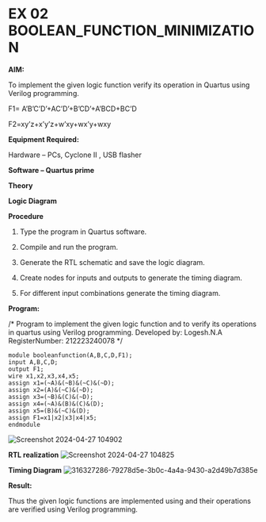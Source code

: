 # EX 02 BOOLEAN_FUNCTION_MINIMIZATION

**AIM:**

To implement the given logic function verify its operation in Quartus using Verilog programming.

F1= A’B’C’D’+AC’D’+B’CD’+A’BCD+BC’D 

F2=xy’z+x’y’z+w’xy+wx’y+wxy

**Equipment Required:**

Hardware – PCs, Cyclone II , USB flasher

**Software – Quartus prime**

**Theory**

**Logic Diagram**

**Procedure**

1.	Type the program in Quartus software.

2.	Compile and run the program.

3.	Generate the RTL schematic and save the logic diagram.

4.	Create nodes for inputs and outputs to generate the timing diagram.

5.	For different input combinations generate the timing diagram.


**Program:**

/* Program to implement the given logic function and to verify its operations in quartus using Verilog programming. 
Developed by: Logesh.N.A
RegisterNumber: 212223240078
*/
```
module booleanfunction(A,B,C,D,F1); 
input A,B,C,D; 
output F1; 
wire x1,x2,x3,x4,x5; 
assign x1=(~A)&(~B)&(~C)&(~D); 
assign x2=(A)&(~C)&(~D); 
assign x3=(~B)&(C)&(~D); 
assign x4=(~A)&(B)&(C)&(D); 
assign x5=(B)&(~C)&(D); 
assign F1=x1|x2|x3|x4|x5; 
endmodule 
```
![Screenshot 2024-04-27 104902](https://github.com/Logesh051/BOOLEAN_FUNCTION_MINIMIZATION/assets/144979188/ec458d28-0128-4943-946a-7107acc0d77f)

**RTL realization**
![Screenshot 2024-04-27 104825](https://github.com/Logesh051/BOOLEAN_FUNCTION_MINIMIZATION/assets/144979188/463e8bc1-eb4a-4b76-aab8-29cff37b0de0)

**Timing Diagram**
![316327286-79278d5e-3b0c-4a4a-9430-a2d49b7d385e](https://github.com/Logesh051/BOOLEAN_FUNCTION_MINIMIZATION/assets/144979188/52552769-8352-40dc-a362-72a6317c382b)

**Result:**

Thus the given logic functions are implemented using and their operations are verified using Verilog programming.

